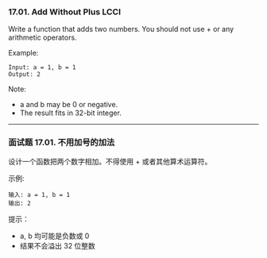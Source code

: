 ### 17.01. Add Without Plus LCCI
Write a function that adds two numbers. You should not use + or any arithmetic operators.

Example:

	Input: a = 1, b = 1
	Output: 2



Note:

* a and b may be 0 or negative.
* The result fits in 32-bit integer.

----

### 面试题 17.01. 不用加号的加法
设计一个函数把两个数字相加。不得使用 + 或者其他算术运算符。

示例:

	输入: a = 1, b = 1
	输出: 2



提示：

* a, b 均可能是负数或 0
* 结果不会溢出 32 位整数

